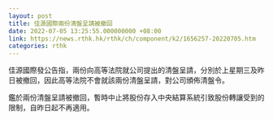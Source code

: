 ```yaml
---
layout: post
title: 佳源國際兩份清盤呈請被撤回
date: 2022-07-05 13:25:55.000000000 +08:00
link: https://news.rthk.hk/rthk/ch/component/k2/1656257-20220705.htm
categories: rthk
---
```


佳源國際發公告指，兩份向高等法院就公司提出的清盤呈請，分別於上星期三及昨日被撤回，因此高等法院不會就該兩份清盤呈請，對公司頒佈清盤令。

鑑於兩份清盤呈請被撤回，暫時中止將股份存入中央結算系統引致股份轉讓受到的限制，自昨日起不再適用。

